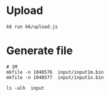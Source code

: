 # Upload


```
k6 run k6/upload.js
```

# Generate file

```
# 1M
mkfile -n 1048576  input/input1m.bin
mkfile -n 1048577  input/input1x.bin

ls -alh  input
```